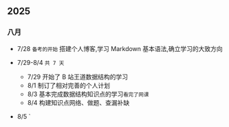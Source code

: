 ## 2025

### 八月

- 7/28 `备考的开始`
  搭建个人博客,学习 Markdown 基本语法,确立学习的大致方向

- 7/29-8/4 `共 7 天`

  - 7/29 开始了 B 站王道数据结构的学习
  - 8/1 制订了相对完善的个人计划
  - 8/3 基本完成数据结构知识点的学习`看完了网课`
  - 8/4 构建知识点网络、做题、查漏补缺

- 8/5 `

